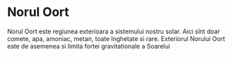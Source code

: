 # Norul Oort

Norul Oort este regiunea exterioara a sistemului nostru solar. Aici sînt doar
comete, apa, amoniac, metan, toate înghetate si rare. Exteriorul Norului Oort
este de asemenea si limita fortei gravitationale a Soarelui
